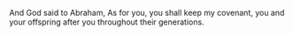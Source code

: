 And God said to Abraham, As for you, you shall keep my covenant, you and your offspring after you throughout their generations.
